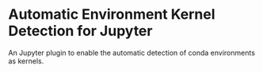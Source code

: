Automatic Environment Kernel Detection for Jupyter
==================================================

An Jupyter plugin to enable the automatic detection of conda environments as kernels.
